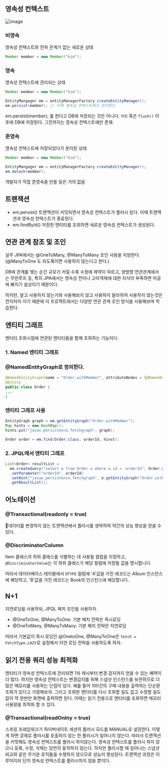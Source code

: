 ## 영속성 컨텍스트
![image](https://github.com/conf312/jpashop/assets/13326651/1a55cb27-ea35-46d3-b9c8-2a319639ab33)

### 비영속
영속성 컨텍스트와 전혀 관계가 없는 새로운 상태
```java
Member member = new Member("kim");
```

### 영속
영속성 컨텍스트에 관리되는 상태
```java
Member member = new Member("kim");

EntityMangager em = entityManagerFactory.createEntityManager();
em.persist(member); // 이제 영속성 컨텍스트에서 관리한다.
```
em.persist(member); 를 한다고 DB에 저장되는 것은 아니다. `커밋` 혹은 `flush()` 이후에 DB에 저장된다. 그전까지는 영속성 컨텍스트에만 존재.

### 준영속

영속성 컨텍스트에 저장되었다가 분리된 상태
```java
Member member = new Member("kim");

EntityMangager em = entityManagerFactory.createEntityManager();
em.detach(member);
```
개발자가 직접 준영속을 만들 일은 거의 없음

## 트랜잭션
- em.persist() 트랜잭션이 커밋되면서 영속성 컨텍스트가 플러시 된다. 이때 트랜잭션과 영속성 컨텍스트가 종료된다.
- em.findById() 저장한 엔티티를 조회하면 새로운 영속성 컨텍스트가 생성된다.



## 연관 관계 참조 및 조인
실무 JPA에서는 @OneToMany, @ManyToMany 조인 사용을 지양한다. (@ManyToOne 도 되도록이면 사용하지 않는다고 한다.)

DB에 관계를 맺는 순간 규모가 커질 수록 수정에 제약이 따르고, 양방향 연관관계에서는 무한루프 등, 특히 JPA에서는 영속성 전이나 고아객체에 대한 지식이 부족하면 미궁에 빠지기 쉽상이기 때문이다.

하지만, 알고 사용하지 않는거와 사용해보지 않고 사용하지 말라하여 사용하지 않는것은 천지차이 이기 때문에 이 프로젝트에서는 다양한 연관 관계 조인 방식을 사용해보며 학습한다.

## 엔티티 그래프
엔티티 조회시점에 연관된 엔티티들을 함께 조회하는 기능이다.

### 1. Named 엔티티 그래프
### @NamedEntityGraph로 정의한다.
```java
@NamedEntityGraph(name = "Order.withMember", attributeNodes = {@NamedAttributeNode("member"})
@Entity
public class Order {
...
}
```
### 엔티티 그래프 사용
```java
EntityGraph graph = em.getEntityGraph("Order.withMember");
Map hints = new HashMap();
hints.put("javax.persistence.fetchgraph", graph);

Order order = em.find(Order.class, orderId, hinst);
```

### 2. JPQL에서 엔티티 그래프
```java
List<Order> resultList =
  em.createQuery("select o from Order o where o.id = :orderId", Order.class
  .setParameter("orderId", orderId)
  .setHint("javax.persistence.fetchgraph", e.getEntityGraph("Order.withAll"))
  .getResultList();
```

## 어노테이션
### @Transactional(readonly = true)
데이터를 변경하지 않는 트랜잭션에서 플러시를 생략하여 약간의 성능 향상을 얻을 수 있다.

### @DiscriminatorColumn 
Item 클래스의 하위 클래스를 식별하는 데 사용될 컬럼을 지정하고, `@DiscriminatorValue`는 각 하위 클래스가 해당 컬럼에 저장될 값을 명시합니다.

따라서 데이터베이스 테이블에서 `DTYPE` 컬럼에 'A'값을 가진 레코드는 Album 인스턴스에 해당하고, 'B'값을 가진 레코드는 Book의 인스턴스에 해당합니다.

## N+1
지연로딩을 사용하되, JPQL 페치 조인을 사용하자.

- @OneToOne, @ManyToOne: 기본 페치 전략은 즉시로딩
- @OneToMany, @ManyToMany: 기본 페치 전략은 지연로딩

따라서 기본값이 즉시 로딩인 @OnetoOne, @ManyToOne은 `fetch = FetchType.LAZY`로 설정해서 지연 로딩 전략을 사용하도록 하자.

## 읽기 전용 쿼리 성능 최적화
엔티티가 영속성 컨텍스트에 관리되면 1차 캐시부터 변경 감지까지 얻을 수 있는 혜택이 더 많다. 하지만 영속성 컨텍스트는 변경감지를 위해 스냅샷 인스턴스를 보관하므로 더 많은 메모리를 사용하는 단점이 있다. 예를 들어 100건의 구매 내용을 출력하는 단순환 조회가 있다고 가정해보자. 그리고 조회한 엔티티를 다시 조회할 일도 없고 수정할 일도 없이 딱 한번만 화면에 출력하면 된다. 이때는 읽기 전용으로 엔티티를 조회하면 메모리 사용량을 최적화 할 수 있다.

### @Transactional(readOnlny = true)
스프링 프레임워크가 하이버네이트 세션의 플러시 모드를 MANUAL로 설정한다. 이렇게 하면 강제로 플러시를 호출하지 않는 한 플러시가 일어나지 않는다. 따라서 트랜잭션을 커밋해도 영속성 컨텍스트를 플러시 하지않는다. 영속성 컨텍스트를 플러시 하지 않으니 등록, 수정, 삭제는 당연히 동작하지 않는다. 하지만 플러시할 때 일어나는 스냅샷 비교와 같은 무거운 로직들을 수행하지 않으므로 성능이 향상된다. 트랜잭션 과정은 이루어지되 단지 영속성 컨텍스트를 플러시하지 않을 뿐이다.
